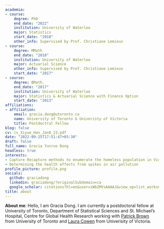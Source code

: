 ```yaml
---
academia:
- course:
    degree: PhD
    end_date: "2022"
    institution: University of Waterloo
    major: Statistics
    start_date: "2018"
    other_info: Supervised by Prof. Christiane Lemieux 
- course:
    degree: MMath
    end_date: "2018"
    institution: University of Waterloo
    major: Actuarial Science
    other_info: Supervised by Prof. Christiane Lemieux 
    start_date: "2017"
- course:
    degree: BMath.
    end_date: "2017"
    institution: University of Waterloo
    major: Statistics & Actuarial Science with Finance Option
    start_date: "2013"
affiliations:
- affiliation:
    email: gracia.dong@utoronto.ca
    name: University of Toronto & Univeristy of Victoria
    title: Postdoctral Fellow
blog: false
cv: cv_Xiyue_Han_Jan8_23.pdf
date: "2022-09-25T17:51:47+03:30"
draft: false
full_name: Gracia Yunruo Dong
headless: true
interests:
- Capture Recapture methods to enumerate the homeless population in Victoria
- Determining the health effects from spikes in air pollution
profile_picture: profile.png
socials:
  github: graciadong
  linkedin: graciadong/?originalSubdomain=ca
  google_scholar: citations?hl=en&user=zWbZMVsAAAAJ&view_op=list_works&sortby=pubdate
title: about
---
```


**About me**: Hello, I am Gracia Dong. I am currently a postdoctoral fellow at University of Toronto, Department of Statistical Sciences and St. Michael’s Hospital, Centre for Global Health Research working with [Patrick Brown](https://www.statistics.utoronto.ca/people/directories/all-faculty/patrick-brown) from University of Toronto and [Laura Cowen](https://www.uvic.ca/science/math-statistics/people/home/faculty/cowen_laura.php) from Univerisity of Victoria. 